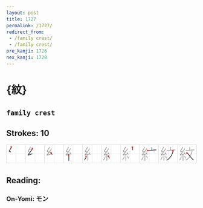 ```yaml
---
layout: post
title: 1727
permalink: /1727/
redirect_from:
 - /family crest/
 - /family crest/
pre_kanji: 1726
nex_kanji: 1728
---
```


# {紋}

## `family crest`

## Strokes: 10

<div class="stroke"><img src="../images/E7B48B.png" /></div>

## Reading:

### On-Yomi: モン
